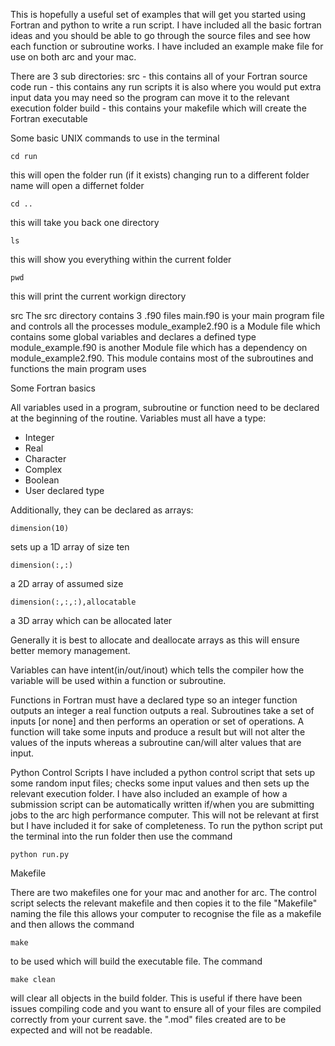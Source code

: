 This is hopefully a useful set of examples that will get you started using Fortran and python to write a run script.
I have included all the basic fortran ideas and you should be able to go through the source files and see how each function or
subroutine works. I have included an example make file for use on both arc and your mac.

There are 3 sub directories: 
    src - this contains all of your Fortran source code 
    run - this contains any run scripts it is also where you would put extra input data you may need so the program can move it to the 
          relevant execution folder
    build - this contains your makefile which will create the Fortran executable 

Some basic UNIX commands to use in the terminal

    cd run      

this will open the folder run (if it exists) changing run to a different folder name will open a differnet folder
    
    cd ..       
this will take you back one directory 

    ls          
this will show you everything within the current folder

    pwd         
this will print the current workign directory 


src 
The src directory contains 3 .f90 files 
    main.f90 is your main program file and controls all the processes
    module_example2.f90 is a Module file which contains some global variables and declares a defined type
    module_example.f90 is another Module file which has a dependency on module_example2.f90. This module contains most 
                        of the subroutines and functions the main program uses 

Some Fortran basics

All variables used in a program, subroutine or function need to be declared at the beginning of the routine.
Variables must all have a type: 
* Integer
* Real 
* Character 
* Complex 
* Boolean
* User declared type 

Additionally, they can be declared as arrays: 

    dimension(10) 	
sets up a 1D array of size ten

    dimension(:,:) 	

a 2D array of assumed size 

    dimension(:,:,:),allocatable 	

a 3D array which can be allocated later

Generally it is best to allocate and deallocate arrays as this will ensure better memory management.

Variables can have intent(in/out/inout) which tells the compiler how the variable will be used within a function or subroutine. 

Functions in Fortran must have a declared type so an integer function outputs an integer a real function outputs a real. Subroutines take a set of inputs [or none] and then performs an operation or set of operations. A function will take some inputs and produce a result but will not alter the values of the inputs whereas a subroutine can/will alter values that are input.

Python Control Scripts
I have included a python control script that sets up some random input files; checks some input values and then sets up the relevant execution folder. I have also included an example of how a submission script can be automatically written if/when you are submitting jobs to the arc high performance computer. This will not be relevant at first but I have included it for sake of completeness. 
To run the python script put the terminal into the run folder then use the command 

    python run.py 

Makefile

There are two makefiles one for your mac and another for arc. The control script selects the relevant makefile and then copies it to the file "Makefile" naming the file this allows your computer to recognise the file as a makefile and then allows the command

    make
to be used which will build the executable file. The command 

    make clean
will clear all objects in the build folder. This is useful if there have been issues compiling code and you want to ensure all of your files are compiled correctly from your current save. the ".mod" files created are to be expected and will not be readable.
